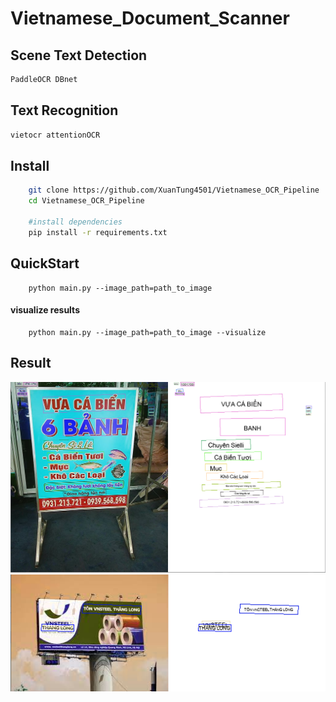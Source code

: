 # Vietnamese_Document_Scanner

## Scene Text Detection
```bash
PaddleOCR DBnet
```
## Text Recognition
```bash
vietocr attentionOCR
```
## Install
```bash
    git clone https://github.com/XuanTung4501/Vietnamese_OCR_Pipeline
    cd Vietnamese_OCR_Pipeline
    
    #install dependencies
    pip install -r requirements.txt
```

## QuickStart
```commandline
    python main.py --image_path=path_to_image
```

#### visualize results
```commandline
    python main.py --image_path=path_to_image --visualize
```

## Result
![Demo](./result/result.png)
![Demo1](./result/result1.png)
